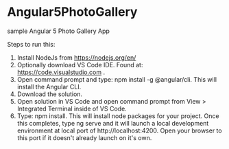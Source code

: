 # Angular5PhotoGallery
sample Angular 5 Photo Gallery App

Steps to run this:

1.  Install NodeJs from https://nodejs.org/en/
2.  Optionally download VS Code IDE.  Found at: https://code.visualstudio.com .
2.  Open command prompt and type:  npm install -g @angular/cli.  This will install the Angular CLI.
3.  Download the solution.
4.  Open solution in VS Code and open command prompt from View > Integrated Terminal inside of VS Code.
5.  Type: npm install.  This will install node packages for your project.  Once this completes, type ng serve and it will launch a local development environment at local port of http://localhost:4200.  Open your browser to this port if it doesn't already launch on it's own.
